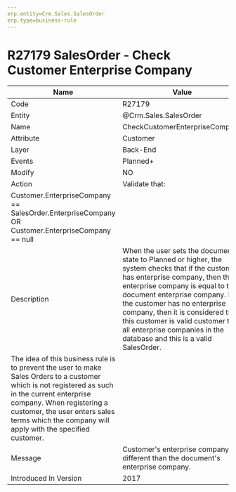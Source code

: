 ```yaml
---
erp.entity=Crm.Sales.SalesOrder
erp.type=business-rule
---
```

# R27179 SalesOrder - Check Customer Enterprise Company

| Name | Value |
| --- | --- |
| Code | R27179 |
| Entity | @Crm.Sales.SalesOrder |
| Name | CheckCustomerEnterpriseCompany |
| Attribute | Customer |
| Layer | Back-End |
| Events | Planned+ |
| Modify | NO |
| Action | Validate that:
Customer.EnterpriseCompany == SalesOrder.EnterpriseCompany OR Customer.EnterpriseCompany == null |
| Description | When the user sets the document state to Planned or higher, the system checks that if the customer has enterprise company, then this enterprise company is equal to the document enterprise company. If the customer has no enterprise company, then it is considered that this customer is valid customer to all enterprise companies in the database and this is a valid SalesOrder.
The idea of this business rule is to prevent the user to make Sales Orders to a customer which is not registered as such in the current enterprise company. When registering a customer, the user enters sales terms which the company will apply with the specified customer. |
| Message | Customer's enterprise company is different than the document's enterprise company. |
| Introduced In Version | 2017 |
